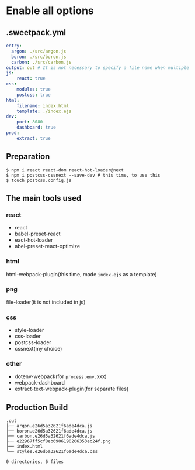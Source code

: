 # Enable all options

## .sweetpack.yml
```yaml
entry:
  argon: ./src/argon.js
  boron: ./src/boron.js
  carbon: ./src/carbon.js
output: out # It is not necessary to specify a file name when multiple files are output. Automatically convert to [name].js
js:
    react: true
css:
    modules: true
    postcss: true
html:
    filename: index.html
    template: ./index.ejs
dev:
    port: 8080
    dashboard: true
prod:
    extract: true
```

## Preparation
```shell
$ npm i react react-dom react-hot-loader@next
$ npm i postcss-cssnext --save-dev # this time, to use this
$ touch postcss.config.js
```

## The main tools used
### react
- react
- babel-preset-react
- eact-hot-loader
- abel-preset-react-optimize

### html
html-webpack-plugin(this time, made `index.ejs` as a template)

### png
file-loader(it is not included in js)

### css
- style-loader
- css-loader
- postcss-loader
- cssnext(my choice)

### other
- dotenv-webpack(for `process.env.XXX`)
- webpack-dashboard
- extract-text-webpack-plugin(for separate files)

## Production Build
```shell
.out
├── argon.e26d5a32621f6ade4dca.js
├── boron.e26d5a32621f6ade4dca.js
├── carbon.e26d5a32621f6ade4dca.js
├── e22967ff5cf8eb6906190206353ec24f.png
├── index.html
└── styles.e26d5a32621f6ade4dca.css

0 directories, 6 files
```
